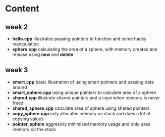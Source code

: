 # Content 

## week 2
* **hello.cpp** illustrates passing pointers to function and some hacky manipulation
* **sphere.cpp** calculating the area of a sphere, with memory created and release using **new** and **delete**

## week 3
* **smart.cpp** basic illustration of using smart pointers and passing data around
* **smart_sphere.cpp** using unique pointers to calculate area of a sphere
* **shared.cpp** illustrate shared pointers and a case when memory is never freed
* **shared_sphere.cpp** calculate area of sphere using shared pointers
* **copy_sphere.cpp** only allocates memory on stack and does a lot of copying values
* **pointer_sphere** aggresivly minimised memory usage and only uses memory on the stack 
